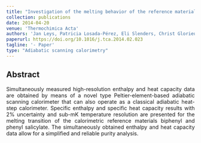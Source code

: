 ```yaml
---
title: "Investigation of the melting behavior of the reference materials biphenyl and phenyl salicylate by a new type adiabatic scanning calorimeter"
collection: publications
date: 2014-04-20
venue: 'Thermochimica Acta'
authors: 'Jan Leys, Patricia Losada-Pérez, Eli Slenders, Christ Glorieux, Jan Thoen'
paperurl: https://doi.org/10.1016/j.tca.2014.02.023
tagline: '- Paper'
type: "Adiabatic scanning calorimetry"
---
```


<h2> Abstract </h2>
<p align= "justify">
Simultaneously measured high-resolution enthalpy and heat capacity data are obtained by means of a novel type Peltier-element-based adiabatic scanning calorimeter that can also operate as a classical adiabatic heat-step calorimeter. Specific enthalpy and specific heat capacity results with 2% uncertainty and sub-mK temperature resolution are presented for the melting transition of the calorimetric reference materials biphenyl and phenyl salicylate. The simultaneously obtained enthalpy and heat capacity data allow for a simplified and reliable purity analysis.
  
  
  
  
